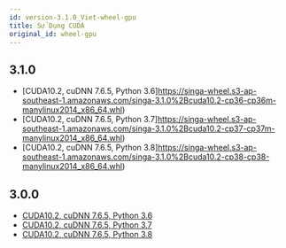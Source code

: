 ```yaml
---
id: version-3.1.0_Viet-wheel-gpu
title: Sử Dụng CUDA
original_id: wheel-gpu
---
```


<!--- Licensed to the Apache Software Foundation (ASF) under one or more contributor license agreements.  See the NOTICE file distributed with this work for additional information regarding copyright ownership.  The ASF licenses this file to you under the Apache License, Version 2.0 (the "License"); you may not use this file except in compliance with the License.  You may obtain a copy of the License at http://www.apache.org/licenses/LICENSE-2.0 Unless required by applicable law or agreed to in writing, software distributed under the License is distributed on an "AS IS" BASIS, WITHOUT WARRANTIES OR CONDITIONS OF ANY KIND, either express or implied.  See the License for the specific language governing permissions and limitations under the License.  -->

## 3.1.0

- [CUDA10.2, cuDNN 7.6.5, Python
  3.6]https://singa-wheel.s3-ap-southeast-1.amazonaws.com/singa-3.1.0%2Bcuda10.2-cp36-cp36m-manylinux2014_x86_64.whl)
- [CUDA10.2, cuDNN 7.6.5, Python
  3.7]https://singa-wheel.s3-ap-southeast-1.amazonaws.com/singa-3.1.0%2Bcuda10.2-cp37-cp37m-manylinux2014_x86_64.whl)
- [CUDA10.2, cuDNN 7.6.5, Python
  3.8]https://singa-wheel.s3-ap-southeast-1.amazonaws.com/singa-3.1.0%2Bcuda10.2-cp38-cp38-manylinux2014_x86_64.whl)

## 3.0.0

- [CUDA10.2, cuDNN 7.6.5, Python 3.6](https://singa-wheel.s3-ap-southeast-1.amazonaws.com/singa-3.0.0%2Bcuda10.2-cp36-cp36m-manylinux2014_x86_64.whl)
- [CUDA10.2, cuDNN 7.6.5, Python 3.7](https://singa-wheel.s3-ap-southeast-1.amazonaws.com/singa-3.0.0%2Bcuda10.2-cp37-cp37m-manylinux2014_x86_64.whl)
- [CUDA10.2, cuDNN 7.6.5, Python 3.8](https://singa-wheel.s3-ap-southeast-1.amazonaws.com/singa-3.0.0%2Bcuda10.2-cp38-cp38-manylinux2014_x86_64.whl)
